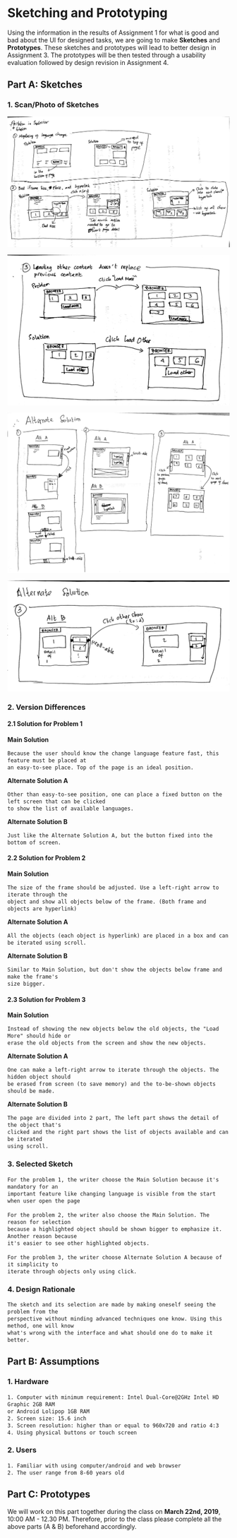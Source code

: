 # Sketching and Prototyping
Using the information in the results of Assignment 1 for what is good and bad about the UI for designed tasks, we are going to make **Sketches** and **Prototypes**. These sketches and prototypes will lead to better design in Assignment 3. The prototypes will be then tested through a usability evaluation followed by design revision in Assignment 4.

## Part A: Sketches

### 1. Scan/Photo of Sketches

![part1](/img/p1.jpg)

![part2](/img/p2.jpg)

![part3](/img/p3.jpg)

![part4](/img/p4.jpg)

### 2. Version Differences
#### 2.1 Solution for Problem 1
**Main Solution**
```
Because the user should know the change language feature fast, this feature must be placed at
an easy-to-see place. Top of the page is an ideal position.
```
**Alternate Solution A**
```
Other than easy-to-see position, one can place a fixed button on the left screen that can be clicked
to show the list of available languages.
```
**Alternate Solution B**
```
Just like the Alternate Solution A, but the button fixed into the bottom of screen.
```
#### 2.2 Solution for Problem 2
**Main Solution**
```
The size of the frame should be adjusted. Use a left-right arrow to iterate through the
object and show all objects below of the frame. (Both frame and objects are hyperlink) 
```
**Alternate Solution A**
```
All the objects (each object is hyperlink) are placed in a box and can be iterated using scroll.
```
**Alternate Solution B**
```
Similar to Main Solution, but don't show the objects below frame and make the frame's
size bigger.
```
#### 2.3 Solution for Problem 3
**Main Solution**
```
Instead of showing the new objects below the old objects, the "Load More" should hide or
erase the old objects from the screen and show the new objects.
```
**Alternate Solution A**
```
One can make a left-right arrow to iterate through the objects. The hidden object should
be erased from screen (to save memory) and the to-be-shown objects should be made.
```
**Alternate Solution B**
```
The page are divided into 2 part, The left part shows the detail of the object that's
clicked and the right part shows the list of objects available and can be iterated 
using scroll.
```

### 3. Selected Sketch
```
For the problem 1, the writer choose the Main Solution because it's mandatory for an
important feature like changing language is visible from the start when user open the page

For the problem 2, the writer also choose the Main Solution. The reason for selection
because a highlighted object should be shown bigger to emphasize it. Another reason because
it's easier to see other highlighted objects.

For the problem 3, the writer choose Alternate Solution A because of it simplicity to
iterate through objects only using click.
```

### 4. Design Rationale
```
The sketch and its selection are made by making oneself seeing the problem from the
perspective without minding advanced techniques one know. Using this method, one will know
what's wrong with the interface and what should one do to make it better.
```

## Part B: Assumptions
### 1. Hardware
```
1. Computer with minimum requirement: Intel Dual-Core@2GHz Intel HD Graphic 2GB RAM
or Android Lolipop 1GB RAM
2. Screen size: 15.6 inch
3. Screen resolution: higher than or equal to 960x720 and ratio 4:3
4. Using physical buttons or touch screen
```

### 2. Users
```
1. Familiar with using computer/android and web browser
2. The user range from 8-60 years old
```

## Part C: Prototypes
We will work on this part together during the class on **March 22nd, 2019**, 10:00 AM - 12.30 PM. Therefore, prior to the class please complete all the above parts (A & B) beforehand accordingly.
